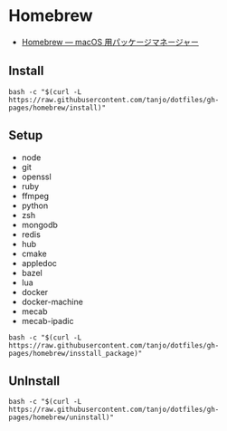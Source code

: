 # Homebrew

- [Homebrew — macOS 用パッケージマネージャー](http://brew.sh/index_ja.html)

## Install

```
bash -c "$(curl -L https://raw.githubusercontent.com/tanjo/dotfiles/gh-pages/homebrew/install)"
```

## Setup

- node
- git
- openssl
- ruby
- ffmpeg
- python
- zsh
- mongodb
- redis
- hub
- cmake
- appledoc
- bazel
- lua
- docker
- docker-machine
- mecab
- mecab-ipadic

```
bash -c "$(curl -L https://raw.githubusercontent.com/tanjo/dotfiles/gh-pages/homebrew/insstall_package)"
```

## UnInstall

```
bash -c "$(curl -L https://raw.githubusercontent.com/tanjo/dotfiles/gh-pages/homebrew/uninstall)"
```
